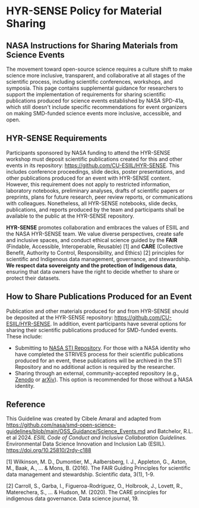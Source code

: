 # HYR-SENSE Policy for Material Sharing

## NASA Instructions for Sharing Materials from Science Events
The movement toward open-source science requires a culture shift to make science more inclusive, transparent, and collaborative at all stages of the scientific process, including scientific conferences, workshops, and symposia. This page contains supplemental guidance for researchers to support the implementation of requirements for sharing scientific publications produced for science events established by NASA SPD-41a, which still doesn't include specific recommendations for event organizers on making SMD-funded science events more inclusive, accessible, and open.

## HYR-SENSE Requirements 
Participants sponsored by NASA funding to attend the HYR-SENSE workshop must deposit scientific publications created for this and other events in its repository: https://github.com/CU-ESIIL/HYR-SENSE. This includes conference proceedings, slide decks, poster presentations, and other publications produced for an event with HYR-SENSE content. However, this requirement does not apply to restricted information, laboratory notebooks, preliminary analyses, drafts of scientific papers or preprints, plans for future research, peer review reports, or communications with colleagues. Nonetheless, all HYR-SENSE notebooks, slide decks, publications, and reports produced by the team and participants shall be available to the public at the HYR-SENSE repository.

**HYR-SENSE** promotes collaboration and embraces the values of ESIIL and the NASA HYR-SENSE team. We value diverse perspectives, create safe and inclusive spaces, and conduct ethical science guided by the **FAIR** (Findable, Accessible, Interoperable, Reusable) [1] and **CARE** (Collective Benefit, Authority to Control, Responsibility, and Ethics) [2] principles for scientific and Indigenous data management, governance, and stewardship. **We respect data sovereignty and the protection of Indigenous data**, ensuring that data owners have the right to decide whether to share or protect their datasets.

## How to Share Publications Produced for an Event
Publication and other materials produced for and from HYR-SENSE should be deposited at the HYR-SENSE repository: https://github.com/CU-ESIIL/HYR-SENSE. In addition, event participants have several options for sharing their scientific publications produced for SMD-funded events. These include:
* Submitting to [NASA STI Repository](https://ntrs.nasa.gov/). For those with a NASA identity who have completed the STRIVES process for their scientific publications produced for an event, these publications will be archived in the STI Repository and no additional action is required by the researcher.
* Sharing through an external, community-accepted repository (e.g., [Zenodo](https://zenodo.org/) or [arXiv](https://arxiv.org/)). This option is recommended for those without a NASA identity.

## Reference
This Guideline was created by Cibele Amaral and adapted from https://github.com/nasa/smd-open-science-guidelines/blob/main/OSS_Guidance/Science_Events.md and Batchelor, R.L. et al 2024. *ESIIL Code of Conduct and Inclusive Collaboration Guidelines.* Environmental Data Science Innovation and Inclusion Lab (ESIIL). https://doi.org/10.25810/2rdy-c188

[1] Wilkinson, M. D., Dumontier, M., Aalbersberg, I. J., Appleton, G., Axton, M., Baak, A., ... & Mons, B. (2016). The FAIR Guiding Principles for scientific data management and stewardship. Scientific data, 3(1), 1-9.

[2] Carroll, S., Garba, I., Figueroa-Rodríguez, O., Holbrook, J., Lovett, R., Materechera, S., ... & Hudson, M. (2020). The CARE principles for indigenous data governance. Data science journal, 19.
